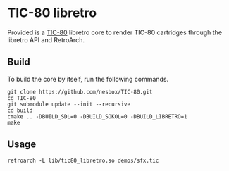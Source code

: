 # TIC-80 libretro

Provided is a [TIC-80](https://tic.computer) libretro core to render TIC-80 cartridges through the libretro API and RetroArch.

## Build

To build the core by itself, run the following commands.

```
git clone https://github.com/nesbox/TIC-80.git
cd TIC-80
git submodule update --init --recursive
cd build
cmake .. -DBUILD_SDL=0 -DBUILD_SOKOL=0 -DBUILD_LIBRETRO=1
make
```

## Usage

```
retroarch -L lib/tic80_libretro.so demos/sfx.tic
```
